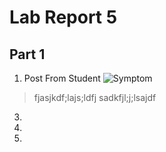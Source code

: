 # Lab Report 5  
## Part 1  
1) Post From Student
  ![Symptom]()
>fjasjkdf;lajs;ldfj
>sadkfjl;j;lsajdf
3) 
4) 
5) 
